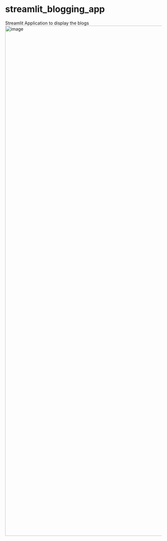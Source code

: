 # streamlit_blogging_app
Streamlit Application to display the blogs
<img width="1634" alt="image" src="https://github.com/Utkarsh731/streamlit_blogging_app/assets/44235354/a38ee740-3b94-4f6b-b3d2-91cdbebe9554">
